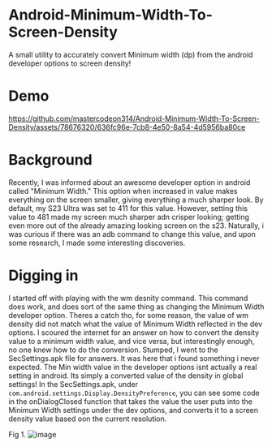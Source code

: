 # Android-Minimum-Width-To-Screen-Density
A small utility to accurately convert Minimum width (dp) from the android developer options to screen density!

# Demo
https://github.com/mastercodeon314/Android-Minimum-Width-To-Screen-Density/assets/78676320/636fc96e-7cb8-4e50-8a54-4d5956ba80ce

# Background
Recently, I was informed about an awesome developer option in android called "Minimum Width."
This option when increased in value makes everything on the screen smaller, giving everything a much sharper look. By default, my S23 Ultra was set to 411 for this value.
However, setting this value to 481 made my screen much sharper adn crisper looking; getting even more out of the already amazing looking screen on the s23.
Naturally, i was curious if there was an adb command to change this value, and upon some research, I made some interesting discoveries. 

# Digging in
I started off with playing with the wm desnity command. This command does work, and does sort of the same thing as changing the Minimum Width developer option.
Theres a catch tho, for some reason, the value of wm density did not match what the value of Minimum Width reflected in the dev options. I scoured the internet for an answer on how to convert the density value to a minimum width value, and vice versa, but interestingly enough, no one knew how to do the conversion. 
Stumped, I went to the SecSettings.apk file for answers. 
It was here that i found something i never expected. The Min width value in the developer options isnt actually a real setting in android. Its simply a converted value of the density in global settings!
In the SecSettings.apk, under ```com.android.settings.Display.DensityPreference```, you can see some code in the onDialogClosed function that takes the value the user puts into the Minimum Width settings under the dev options, and converts it to a screen density value based oon the current resolution.

Fig 1. 
![image](https://github.com/mastercodeon314/Android-Minimum-Width-To-Screen-Density/assets/78676320/9c7d3ab0-3ce0-46c4-b325-1b25b2d739f4)

